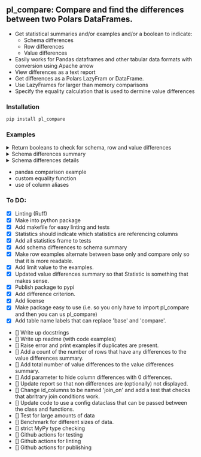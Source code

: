 ## pl_compare: Compare and find the differences between two Polars DataFrames. 

- Get statistical summaries and/or examples and/or a boolean to indicate:
  - Schema differences
  - Row differences
  - Value differences
- Easily works for Pandas dataframes and other tabular data formats with conversion using Apache arrow 
- View differences as a text report
- Get differences as a Polars LazyFram or DataFrame.
- Use LazyFrames for larger than memory comparisons
- Specify the equality calculation that is used to dermine value differences

### Installation

```zsh
pip install pl_compare
```

### Examples

<details>
<summary>Return booleans to check for schema, row and value differences</summary>

```python
import polars as pl
from pl_compare import compare

base_df = pl.DataFrame(
    {
        "ID": ["123456", "1234567", "12345678"],
        "Example1": [1, 6, 3],
        "Example2": ["1", "2", "3"],
    }
)
compare_df = pl.DataFrame(
    {
        "ID": ["123456", "1234567", "1234567810"],
        "Example1": [1, 2, 3],
        "Example2": [1, 2, 3],
        "Example3": [1, 2, 3],
    },
)

compare_result = compare(["ID"], base_df, compare_df)
print("is_schema_unequal:", compare_result.is_schema_unequal())
print("is_rows_unequal:", compare_result.is_rows_unequal())
print("is_values_unequal:", compare_result.is_values_unequal())
```
output:
```bash
is_schema_unequal: True
is_rows_unequal: True
is_values_unequal: True
```
</details>

<details>
<summary>Schema differences summary</summary>

```python
import polars as pl
from pl_compare import compare

base_df = pl.DataFrame(
    {
        "ID": ["123456", "1234567", "12345678"],
        "Example1": [1, 6, 3],
        "Example2": ["1", "2", "3"],
    }
)
compare_df = pl.DataFrame(
    {
        "ID": ["123456", "1234567", "1234567810"],
        "Example1": [1, 2, 3],
        "Example2": [1, 2, 3],
        "Example3": [1, 2, 3],
    },
)

compare_result = compare(["ID"], base_df, compare_df)
print(compare_result.schema_differences_summary())
```
output:
```bash
shape: (6, 2)
┌─────────────────────────────────┬───────┐
│ Statistic                       ┆ Count │
│ ---                             ┆ ---   │
│ str                             ┆ i64   │
╞═════════════════════════════════╪═══════╡
│ Columns in base                 ┆ 1     │
│ Columns in compare              ┆ 1     │
│ Columns in base and compare     ┆ 3     │
│ Columns only in base            ┆ 0     │
│ Columns only in compare         ┆ 1     │
│ Columns with schema differences ┆ 1     │
└─────────────────────────────────┴───────┘
```
</details>

<details>
<summary>Schema differences details</summary>

```python
import polars as pl
from pl_compare import compare

base_df = pl.DataFrame(
    {
        "ID": ["123456", "1234567", "12345678"],
        "Example1": [1, 6, 3],
        "Example2": ["1", "2", "3"],
    }
)
compare_df = pl.DataFrame(
    {
        "ID": ["123456", "1234567", "1234567810"],
        "Example1": [1, 2, 3],
        "Example2": [1, 2, 3],
        "Example3": [1, 2, 3],
    },
)

compare_result = compare(["ID"], base_df, compare_df)
print(compare_result.schema_differences_summary())
```
output:
```bash
shape: (2, 3)
┌──────────┬─────────────┬────────────────┐
│ column   ┆ base_format ┆ compare_format │
│ ---      ┆ ---         ┆ ---            │
│ str      ┆ str         ┆ str            │
╞══════════╪═════════════╪════════════════╡
│ Example2 ┆ Utf8        ┆ Int64          │
│ Example3 ┆ null        ┆ Int64          │
└──────────┴─────────────┴────────────────┘
```
</details>

- pandas comparison example
- custom equality function
- use of column aliases

### To DO:
- [x] Linting (Ruff)
- [x] Make into python package
- [x] Add makefile for easy linting and tests
- [x] Statistics should indicate which statistics are referencing columns
- [x] Add all statistics frame to tests
- [x] Add schema differences to schema summary
- [x] Make row examples alternate between base only and compare only so that it is more readable.
- [x] Add limit value to the examples.
- [x] Updated value differences summary so that Statistic is something that makes sense.
- [x] Publish package to pypi
- [x] Add difference criterion.
- [x] Add license
- [x] Make package easy to use (i.e. so you only have to import pl_compare and then you can us pl_compare)
- [x] Add table name labels that can replace 'base' and 'compare'.
- [] Write up docstrings
- [] Write up readme (with code examples)
- [] Raise error and print examples if duplicates are present.
- [] Add a count of the number of rows that have any differences to the value differences summary.
- [] Add total number of value differences to the value differences summary.
- [] Add parameter to hide column differences with 0 differences.
- [] Update report so that non differences are (optionally) not displayed.
- [] Change id_columns to be named 'join_on' and add a test that checks that abritrary join conditions work.
- [] Update code to use a config dataclass that can be passed between the class and functions.
- [] Test for large amounts of data
- [] Benchmark for different sizes of data.
- [] strict MyPy type checking
- [] Github actions for testing
- [] Github actions for linting
- [] Github actions for publishing

